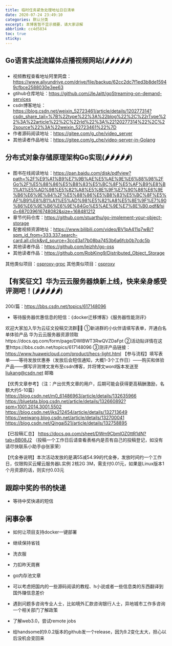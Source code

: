 ```yaml
---
title: 临时任务紧急处理地址日日清单
date: 2020-07-24 23:49:10
categories: 默认分类
excerpt: 本博客暂不显示摘要，请大家谅解
abbrlink: cc4d5834
toc: true
sticky: 
---
```


## Go语言实战流媒体点播视频网站(🌶️🌶️🌶️🌶️🌶️)

- 视频教程查看地址阿里网盘：https://www.aliyundrive.com/drive/file/backup/62cc2dc7f1ed3b8de15949cfbce2588030e3ee63
- gtihub仓库地址：https://github.com/JIeJaitt/goStreaming-on-demand-services
- csdn博客地址：https://blog.csdn.net/weixin_52723461/article/details/120277314?csdn_share_tail=%7B%22type%22%3A%22blog%22%2C%22rType%22%3A%22article%22%2C%22rId%22%3A%22120277314%22%2C%22source%22%3A%22weixin_52723461%22%7D
- 作者源码阅读地址：https://gitee.com/g_che/video_server
- 其他读者作品地址：https://gitee.com/g_che/video-server-in-Golang

## 分布式对象存储原理架构Go实现(🌶️🌶️🌶️🌶️🌶️)

- 图书在线阅读地址：https://pan.baidu.com/disk/pdfview?path=%2F%E9%A1%B9%E7%9B%AE%E5%AE%9E%E6%88%98%2FGo%2F%E5%88%86%E5%B8%83%E5%BC%8F%E5%AF%B9%E8%B1%A1%E5%AD%98%E5%82%A8%E5%8E%9F%E7%90%86%E6%9E%B6%E6%9E%84%2F%E5%88%86%E5%B8%83%E5%BC%8F%E5%AF%B9%E8%B1%A1%E5%AD%98%E5%82%A8%E5%8E%9F%E7%90%86%E6%9E%B6%E6%9E%84Go%E5%AE%9E%E7%8E%B0.pdf&fsid=687039616748082&size=168481212
- 章节代码仓库：https://github.com/stuarthu/go-implement-your-object-storage
- 配套视频资源地址：https://www.bilibili.com/video/BV1pA411q7wB/?spm_id_from=333.337.search-card.all.click&vd_source=3ccd3a17b08ba7453b6a6fcb0b7cdc5b
- 其他读者作品：https://github.com/leizhh/go-oss
- 其他读者作品：https://github.com/RobKing9/Distributed_Object_Storage

其他类似项目：[osproxy-grpc](https://github.com/qinguoyi/osproxy-grpc)
其他类似项目：[osproxy](https://github.com/qinguoyi/osproxy)

## 【有奖征文】华为云云服务器焕新上线，快来亲身感受评测吧！(🌶️🌶️🌶️🌶️🌶️)

200/篇：https://bbs.csdn.net/topics/617148096

- 等待服务器优惠信息的短信：《docker迁移博客》《服务器性能测评》

欢迎大家加入华为云征文投稿交流群👏👏
①新进群的小伙伴请填写表单，开通白名单体验产品
华为云云服务器资源领取https://docs.qq.com/form/page/DWlBWT3RwQVZDaFpt
②活动贴详情在这里https://bbs.csdn.net/topics/617148096
③测评产品链接：https://www.huaweicloud.com/product/hecs-light.html
【参与流程】填写表单——等待发放优惠券（发放后会短信通知，大概1-3个工作日）——购买和体验产品——撰写评测博文发布至csdn博客，并将博文word版本发送至 liukang@csdn.net 邮箱

【优秀文章参考】（注：产出优秀文章的用户，后期可能会获得更高稿酬激励，名额大约5-10篇）
https://blog.csdn.net/m0_61486963/article/details/132635966
https://bluetata.blog.csdn.net/article/details/132660892?spm=1001.2014.3001.5502
https://blog.csdn.net/jks212454/article/details/132713649
https://weiwang.blog.csdn.net/article/details/132700041
https://blog.csdn.net/Qingai521/article/details/132758895

【已投稿汇总】
https://docs.qq.com/sheet/DWm9CbmlOZ0ttR1dN?tab=BB08J2
（投稿一个工作日后请查看表格内是否有自己的投稿登记，如没有请尽快联系小助手@张家荣）

【代金券说明】本次活动发放的是满55减54.99的代金券，发放时间约一个工作日，仅限购买云耀云服务器L实例 2核2G 3M，需支付0.01元，如果是Linux版本1个月资源的话，则实付0.03元


## 跟踪中奖的书的快递

- 等待中奖快递的短信



## 闲事杂事

- 如何让项目支持docker一键部署

- 继续保持省钱
- 洗衣服
- 力扣昨天周赛
- go内存池文章
- 可以考虑把国内的一些源码阅读的教程、h小说或者一些信息类的东西翻译到国外赚信息差价
- 遇到问题多咨询专业人士，比如境外汇款咨询银行人士，异地城市工作多咨询一个相关部门了解政策
- 了解web3.0，尝试remote jobs
- 给handsome的9.0.2版本的github发一个release，因为9.2变化太大，担心以后没机会变回来

